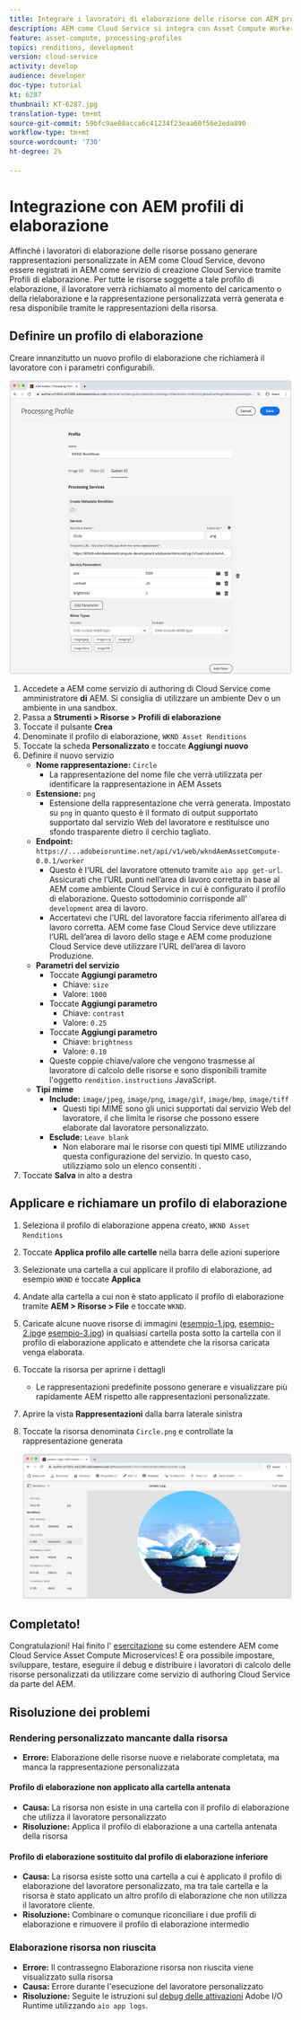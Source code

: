 ```yaml
---
title: Integrare i lavoratori di elaborazione delle risorse con AEM profili di elaborazione
description: AEM come Cloud Service si integra con Asset Compute Workers distribuiti in Adobe I/O Runtime tramite  AEM Assets Processing Profiles. I profili di elaborazione sono configurati nel servizio Autore per elaborare risorse specifiche utilizzando i lavoratori personalizzati e archiviare i file generati dai lavoratori come rappresentazioni delle risorse.
feature: asset-compute, processing-profiles
topics: renditions, development
version: cloud-service
activity: develop
audience: developer
doc-type: tutorial
kt: 6287
thumbnail: KT-6287.jpg
translation-type: tm+mt
source-git-commit: 59bfc9ae08acca6c41234f23eaa60f56e2eda890
workflow-type: tm+mt
source-wordcount: '730'
ht-degree: 2%

---
```



# Integrazione con AEM profili di elaborazione

Affinché i lavoratori di elaborazione delle risorse possano generare rappresentazioni personalizzate in AEM come Cloud Service, devono essere registrati in AEM come servizio di creazione Cloud Service tramite Profili di elaborazione. Per tutte le risorse soggette a tale profilo di elaborazione, il lavoratore verrà richiamato al momento del caricamento o della rielaborazione e la rappresentazione personalizzata verrà generata e resa disponibile tramite le rappresentazioni della risorsa.

## Definire un profilo di elaborazione

Creare innanzitutto un nuovo profilo di elaborazione che richiamerà il lavoratore con i parametri configurabili.

![Profilo di elaborazione](./assets/processing-profiles/new-processing-profile.png)

1. Accedete a AEM come servizio di authoring di Cloud Service come amministratore __di__ AEM. Si consiglia di utilizzare un ambiente Dev o un ambiente in una sandbox.
1. Passa a __Strumenti > Risorse > Profili di elaborazione__
1. Toccate il pulsante __Crea__
1. Denominate il profilo di elaborazione, `WKND Asset Renditions`
1. Toccate la scheda __Personalizzato__ e toccate __Aggiungi nuovo__
1. Definire il nuovo servizio
   + __Nome rappresentazione:__ `Circle`
      + La rappresentazione del nome file che verrà utilizzata per identificare la rappresentazione in  AEM Assets
   + __Estensione:__ `png`
      + Estensione della rappresentazione che verrà generata. Impostato su `png` in quanto questo è il formato di output supportato supportato dal servizio Web del lavoratore e restituisce uno sfondo trasparente dietro il cerchio tagliato.
   + __Endpoint:__ `https://...adobeioruntime.net/api/v1/web/wkndAemAssetCompute-0.0.1/worker`
      + Questo è l&#39;URL del lavoratore ottenuto tramite `aio app get-url`. Assicurati che l’URL punti nell’area di lavoro corretta in base al AEM come ambiente Cloud Service in cui è configurato il profilo di elaborazione. Questo sottodominio corrisponde all’ `development` area di lavoro.
      + Accertatevi che l’URL del lavoratore faccia riferimento all’area di lavoro corretta. AEM come fase Cloud Service deve utilizzare l’URL dell’area di lavoro dello stage e AEM come produzione Cloud Service deve utilizzare l’URL dell’area di lavoro Produzione.
   + __Parametri del servizio__
      + Toccate __Aggiungi parametro__
         + Chiave: `size`
         + Valore: `1000`
      + Toccate __Aggiungi parametro__
         + Chiave: `contrast`
         + Valore: `0.25`
      + Toccate __Aggiungi parametro__
         + Chiave: `brightness`
         + Valore: `0.10`
      + Queste coppie chiave/valore che vengono trasmesse al lavoratore di calcolo delle risorse e sono disponibili tramite l&#39;oggetto `rendition.instructions` JavaScript.
   + __Tipi mime__
      + __Include:__ `image/jpeg`, `image/png`, `image/gif`, `image/bmp`, `image/tiff`
         + Questi tipi MIME sono gli unici supportati dal servizio Web del lavoratore, il che limita le risorse che possono essere elaborate dal lavoratore personalizzato.
      + __Esclude:__ `Leave blank`
         + Non elaborare mai le risorse con questi tipi MIME utilizzando questa configurazione del servizio. In questo caso, utilizziamo solo un elenco consentiti .
1. Toccate __Salva__ in alto a destra

## Applicare e richiamare un profilo di elaborazione

1. Seleziona il profilo di elaborazione appena creato, `WKND Asset Renditions`
1. Toccate __Applica profilo alle cartelle__ nella barra delle azioni superiore
1. Selezionate una cartella a cui applicare il profilo di elaborazione, ad esempio `WKND` e toccate __Applica__
1. Andate alla cartella a cui non è stato applicato il profilo di elaborazione tramite __AEM > Risorse > File__ e toccate `WKND`.
1. Caricate alcune nuove risorse di immagini ([esempio-1.jpg](../assets/samples/sample-1.jpg), [esempio-2.jpg](../assets/samples/sample-2.jpg)e [esempio-3.jpg](../assets/samples/sample-3.jpg)) in qualsiasi cartella posta sotto la cartella con il profilo di elaborazione applicato e attendete che la risorsa caricata venga elaborata.
1. Toccate la risorsa per aprirne i dettagli
   + Le rappresentazioni predefinite possono generare e visualizzare più rapidamente AEM rispetto alle rappresentazioni personalizzate.
1. Aprire la vista __Rappresentazioni__ dalla barra laterale sinistra
1. Toccate la risorsa denominata `Circle.png` e controllate la rappresentazione generata

   ![Rappresentazioni generate](./assets/processing-profiles/rendition.png)

## Completato!

Congratulazioni! Hai finito l&#39; [esercitazione](../overview.md) su come estendere AEM come Cloud Service Asset Compute Microservices! È ora possibile impostare, sviluppare, testare, eseguire il debug e distribuire i lavoratori di calcolo delle risorse personalizzati da utilizzare come servizio di authoring Cloud Service da parte del AEM.

## Risoluzione dei problemi

### Rendering personalizzato mancante dalla risorsa

+ __Errore:__ Elaborazione delle risorse nuove e rielaborate completata, ma manca la rappresentazione personalizzata

#### Profilo di elaborazione non applicato alla cartella antenata

+ __Causa:__ La risorsa non esiste in una cartella con il profilo di elaborazione che utilizza il lavoratore personalizzato
+ __Risoluzione:__ Applica il profilo di elaborazione a una cartella antenata della risorsa

#### Profilo di elaborazione sostituito dal profilo di elaborazione inferiore

+ __Causa:__ La risorsa esiste sotto una cartella a cui è applicato il profilo di elaborazione del lavoratore personalizzato, ma tra tale cartella e la risorsa è stato applicato un altro profilo di elaborazione che non utilizza il lavoratore cliente.
+ __Risoluzione:__ Combinare o comunque riconciliare i due profili di elaborazione e rimuovere il profilo di elaborazione intermedio

### Elaborazione risorsa non riuscita

+ __Errore:__ Il contrassegno Elaborazione risorsa non riuscita viene visualizzato sulla risorsa
+ __Causa:__ Errore durante l&#39;esecuzione del lavoratore personalizzato
+ __Risoluzione:__ Seguite le istruzioni sul [debug delle attivazioni](../test-debug/debug.md#aio-app-logs) Adobe I/O Runtime utilizzando `aio app logs`.